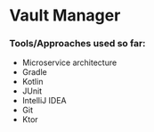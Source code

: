 # Vault Manager

### Tools/Approaches used so far:

- Microservice architecture
- Gradle
- Kotlin
- JUnit
- IntelliJ IDEA
- Git
- Ktor
